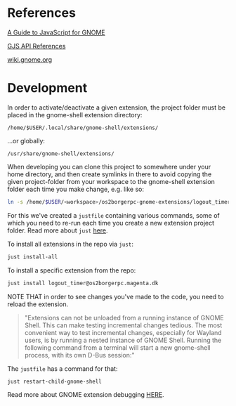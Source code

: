 # References

[A Guide to JavaScript for GNOME](https://gjs.guide/)

[GJS API References](https://gjs-docs.gnome.org/)

[wiki.gnome.org](https://wiki.gnome.org/)

# Development

In order to activate/deactivate a given extension, the project folder must be placed in the gnome-shell extension directory:

`/home/$USER/.local/share/gnome-shell/extensions/`

...or globally:

`/usr/share/gnome-shell/extensions/`

When developing you can clone this project to somewhere under your home directory, and then create symlinks in there to avoid copying
the given project-folder from your workspace to the gnome-shell extension folder each time you make change, e.g. like so:

```bash
ln -s /home/$USER/<workspace>/os2borgerpc-gnome-extensions/logout_timer@os2borgerpc.magenta.dk /home/$USER/.local/share/gnome-shell/extensions/
```

For this we've created a `justfile` containing various commands, some of which you need to re-run each time you create a new extension project folder.
Read more about `just` [here](https://github.com/casey/just/).

To install all extensions in the repo via `just`:
```bash
just install-all
```

To install a specific extension from the repo:
```bash
just install logout_timer@os2borgerpc.magenta.dk
```

NOTE THAT in order to see changes you've made to the code, you need to reload the extension.

> "Extensions can not be unloaded from a running instance of GNOME Shell. This can make testing incremental changes tedious. The most convenient way to test incremental changes, especially for Wayland users, is by running a nested instance of GNOME Shell. Running the following command from a terminal will start a new gnome-shell process, with its own D-Bus session:"

The `justfile` has a command for that:

```bash
just restart-child-gnome-shell
```

Read more about GNOME extension debugging [HERE](https://gjs.guide/extensions/development/debugging.html).
